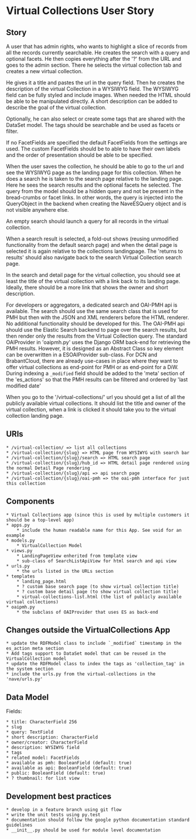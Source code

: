 # Virtual Collections User Story

## Story

A user that has admin rights, who  wants to highlight a slice of records from all the records currently searchable. 
He creates the search with a query and optional facets. He then copies everything after the '?' from the URL and goes 
to the admin section. There he selects the virtual collection tab and creates a new virtual collection. 

He gives it a title and pastes the url in the  query field. Then he creates the description of the virtual Collection
in a WYSIWYG field. The WYSIWYG field can be fully styled and include images. When needed the HTML should be able to be 
manipulated directly. A short description can be added to describe the goal of the virtual collection. 

Optionally, he can also select or create some tags that are shared with the DataSet model. The tags should be searchable 
and be used as facets or filter.

If no FacetFields are specified the default FacetFields from the settings are used. The custom FacetFields should be 
to able to have their own labels and the order of presentation should be able to be specified.

When the user saves the collection, he should be able to go to the url and see the WYSIWYG page as the landing page
for this collection. When he does a search he is taken to the search page relative to the landing page. Here he sees
the search results and the optional facets he selected. The query from the model should be a hidden query and not be 
present in the bread-crumbs or facet links. In other words, the query is injected into the QueryObject in the backend 
when creating the NaveESQuery object and is not visible anywhere else.

An empty search should launch a query for all records in the virtual collection. 

When a search result is selected, a fold-out shows (reusing unmodified functionality from the default search page) and 
when the detail page is selected it is again relative to the collections landingpage. The 'returns to results' should also
navigate back to the search Virtual Collection search page.

In the search and detail page for the virtual collection, you should see at least the title of the virtual collection 
with a link back to its landing page. Ideally, there should be a more link that shows the owner and short description. 

For developers or aggregators, a dedicated search and  OAI-PMH api is available.  The search should use the same search 
class that is used for PMH but then with the JSON and XML renderers before the HTML renderer. No additional functionality 
should be developed for this. The OAI-PMH api should use the Elastic Search backend to page over the search results, 
but then render only the results from the Virtual Collection query. The standard OAIProvider in 'oaipmh.py' uses the 
Django ORM back-end for retrieving the PMH results. However, it is designed as an Abstract Class so key element can be 
overwritten in a ESOAIProvider sub-class. For DCN and BrabantCloud, there are already use-cases in place where they want
to offer virtual collections as end-point for PMH or as end-point for a DiW. During indexing a `_modified` field should 
be added to the 'meta' section of the 'es_actions' so that the PMH results can be filtered and ordered by 'last modified date'


When you go to the '/virtual-collections/' url you should get a list of all the publicly available virtual collections.
It should list the title and owner of the virtual collection, when a link is clicked it should take you to the 
virtual collection landing page. 

## URls

    * /virtual-collection/ => list all collections
    * /virtual-collection/{slug} => HTML page from WYSIWYG with search bar
    * /virtual-collection/{slug}/search => HTML search page 
    * /virtual-collection/{slug}/hub_id => HTML detail page rendered using the normal Detail Page rendering 
    * /virtual-collection/{slug}/api => api search page
    * /virtual-collection/{slug}/oai-pmh => the oai-pmh interface for just this collection

## Components

    * Virtual Collections app (since this is used by multiple customers it should be a top-level app)
    * apps.py
        * include the human readable name for this App. See void for an example
    * models.py 
        * VirtualCollection Model 
    * views.py
        * LandingPageView enherited from template view
        * sub-class of SearchListApiView for html search and api view
    * urls.py
        * the urls listed in the URLs section
    * templates
        * landing_page.html 
        * ? custom base search page (to show virtual collection title)
        * ? custom base detail page (to show virtual collection title)
        * virtual-collections-list.html (the list of publicly available virtual collections)
    * oaipmh.py
        * the subclass of OAIProvider that uses ES as back-end 

## Changes outside the VirtualCollections App

    * update the RDFModel class to include `_modified` timestamp in the es_action meta section
    * Add tags support to DataSet model that can be reused in the VirtualCollection model
    * update the RDFModel class to index the tags as 'collection_tag' in the system section
    * include the urls.py from the virtual-collections in the 'nave/urls.py'

## Data Model

Fields:

    * title: CharacterField 256
    * slug
    * query: TextField
    * short description: CharacterField
    * owner/creator: CharacterField
    * description: WYSIWYG field
    * tags
    * related model: FacetFields
    * available as pmh: BooleanField (default: true)
    * available as api: BooleanField (default: true)
    * public: BooleanField (default: true)
    * ? thumbnail: for list view 

## Development best practices

    * develop in a feature branch using git flow
    * write the unit tests using py.test
    * documentation should follow the google python documentation standard guidelines
    * __init__.py should be used for module level documentation

